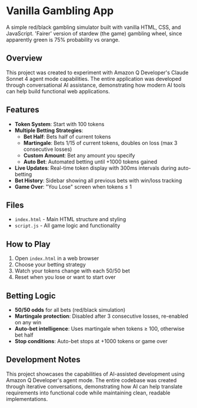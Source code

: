 # Vanilla Gambling App

A simple red/black gambling simulator built with vanilla HTML, CSS, and JavaScript. 'Fairer' version of stardew (the game) gambling wheel, since apparently green is 75% probability vs orange.

## Overview

This project was created to experiment with Amazon Q Developer's Claude Sonnet 4 agent mode capabilities. The entire application was developed through conversational AI assistance, demonstrating how modern AI tools can help build functional web applications.

## Features

- **Token System**: Start with 100 tokens
- **Multiple Betting Strategies**:
  - **Bet Half**: Bets half of current tokens
  - **Martingale**: Bets 1/15 of current tokens, doubles on loss (max 3 consecutive losses)
  - **Custom Amount**: Bet any amount you specify
  - **Auto Bet**: Automated betting until +1000 tokens gained
- **Live Updates**: Real-time token display with 300ms intervals during auto-betting
- **Bet History**: Sidebar showing all previous bets with win/loss tracking
- **Game Over**: "You Lose" screen when tokens ≤ 1

## Files

- `index.html` - Main HTML structure and styling
- `script.js` - All game logic and functionality

## How to Play

1. Open `index.html` in a web browser
2. Choose your betting strategy
3. Watch your tokens change with each 50/50 bet
4. Reset when you lose or want to start over

## Betting Logic

- **50/50 odds** for all bets (red/black simulation)
- **Martingale protection**: Disabled after 3 consecutive losses, re-enabled on any win
- **Auto-bet intelligence**: Uses martingale when tokens ≥ 100, otherwise bet half
- **Stop conditions**: Auto-bet stops at +1000 tokens or game over

## Development Notes

This project showcases the capabilities of AI-assisted development using Amazon Q Developer's agent mode. The entire codebase was created through iterative conversations, demonstrating how AI can help translate requirements into functional code while maintaining clean, readable implementations.
